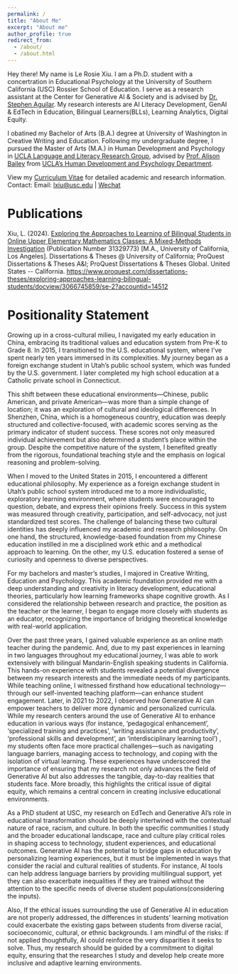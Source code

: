 ```yaml
---
permalink: /
title: "About Me"
excerpt: "About me"
author_profile: true
redirect_from: 
  - /about/
  - /about.html
---
```


Hey there! My name is Le Rosie Xiu. I am a Ph.D. student with a concertration in Educational Psychology at the University of Southern California (USC) Rossier School of Education. I serve as a research assistant at the Center for Generative AI & Society and is advised by [Dr. Stephen Aguilar](https://rossier.usc.edu/faculty-research/directory/stephenaguilar). My research interests are AI Literacy Development, GenAI & EdTech in Education, Bilingual Learners(BLLs), Learning Analytics, Digital Equity. 

I obatined my Bachelor of Arts (B.A.) degree at University of Washington in Creative Writing and Education. Following my undergraduate degree, I pursued the Master of Arts (M.A.) in Human Development and Psychology in [UCLA Language and Literacy Research Group](https://langlit.gseis.ucla.edu/), advised by [Prof. Alison Bailey](https://seis.ucla.edu/faculty-and-research/faculty-directory/alison-bailey) from [UCLA’s Human Development and Psychology Department](https://seis.ucla.edu/departments-and-degrees/department-of-education/human-development-and-psychology-division).

View my [Curriculum Vitae](https://docs.google.com/document/d/18wU46aTDOiGAj-UjcnPtay2OQEViQHBT/edit?usp=sharing&ouid=104801285337597032684&rtpof=true&sd=true) for detailed academic and research information.
Contact: Email: lxiu@usc.edu | [Wechat](images/wechat.png) 

Publications
======
Xiu, L. (2024). [Exploring the Approaches to Learning of Bilingual Students in Online Upper Elementary Mathematics Classes: A Mixed-Methods Investigation](https://search.library.ucla.edu/openurl/01UCS_LAL/01UCS_LAL:UCLA?url_ver=Z39.88-2004&rft_val_fmt=info:ofi/fmt:kev:mtx:dissertation&genre=dissertations&sid=ProQ:ProQuest+Dissertations+%26+Theses+Global&atitle=&title=Exploring+the+Approaches+to+Learning+of+Bilingual+Students+in+Online+Upper+Elementary+Mathematics+Classes%3A+A+Mixed-Methods+Investigation&issn=&date=2024-01-01&volume=&issue=&spage=&au=Xiu%2C+Le&isbn=9798382819907&jtitle=&btitle=&rft_id=info:eric/&rft_id=info:doi/) (Publication Number 31329773) [M.A., University of California, Los Angeles]. Dissertations & Theses @ University of California; ProQuest Dissertations & Theses A&I; ProQuest Dissertations & Theses Global. United States -- California. https://www.proquest.com/dissertations-theses/exploring-approaches-learning-bilingual-students/docview/3066745859/se-2?accountid=14512


Positionality Statement
======
Growing up in a cross-cultural milieu, I navigated my early education in China, embracing its traditional values and education system from Pre-K to Grade 8. In 2015, I transitioned to the U.S. educational system, where I’ve spent nearly ten years immersed in its complexities. My journey began as a foreign exchange student in Utah’s public school system, which was funded by the U.S. government. I later completed my high school education at a Catholic private school in Connecticut.

This shift between these educational environments—Chinese, public American, and private American—was more than a simple change of location; it was an exploration of cultural and ideological differences. In Shenzhen, China, which is a homogeneous country, education was deeply structured and collective-focused, with academic scores serving as the primary indicator of student success. These scores not only measured individual achievement but also determined a student’s place within the group. Despite the competitive nature of the system, I benefited greatly from the rigorous, foundational teaching style and the emphasis on logical reasoning and problem-solving.

When I moved to the United States in 2015, I encountered a different educational philosophy. My experience as a foreign exchange student in Utah’s public school system introduced me to a more individualistic, exploratory learning environment, where students were encouraged to question, debate, and express their opinions freely. Success in this system was measured through creativity, participation, and self-advocacy, not just standardized test scores. The challenge of balancing these two cultural identities has deeply influenced my academic and research philosophy. On one hand, the structured, knowledge-based foundation from my Chinese education instilled in me a disciplined work ethic and a methodical approach to learning. On the other, my U.S. education fostered a sense of curiosity and openness to diverse perspectives.

For my bachelors and master’s studies, I majored in Creative Writing, Education and Psychology. This academic foundation provided me with a deep understanding and creativity in literacy development, educational theories, particularly how learning frameworks shape cognitive growth. As I considered the relationship between research and practice, the position as the teacher or the learner, I began to engage more closely with students as an educator, recognizing the importance of bridging theoretical knowledge with real-world application.

Over the past three years, I gained valuable experience as an online math teacher during the pandemic. And, due to my past experiences in learning in two languages throughout my educational journey, I was able to work extensively with bilingual Mandarin-English speaking students in California. This hands-on experience with students revealed a potential divergence between my research interests and the immediate needs of my participants. While teaching online, I witnessed firsthand how educational technology—through our self-invented teaching platform—can enhance student engagement. Later, in 2021 to 2022, I observed how Generative AI can empower teachers to deliver more dynamic and personalized curricula. While my research centers around the use of Generative AI to enhance education in various ways (for instance, ‘pedagogical enhancement’, ‘specialized training and practices’, ‘writing assistance and productivity’, ‘professional skills and development’, an ‘interdisciplinary learning tool’) , my students often face more practical challenges—such as navigating language barriers, managing access to technology, and coping with the isolation of virtual learning. These experiences have underscored the importance of ensuring that my research not only advances the field of Generative AI but also addresses the tangible, day-to-day realities that students face. More broadly, this highlights the critical issue of digital equity, which remains a central concern in creating inclusive educational environments.

As a PhD student at USC, my research on EdTech and Generative AI’s role in educational transformation should be deeply intertwined with the contextual nature of race, racism, and culture. In both the specific communities I study and the broader educational landscape, race and culture play critical roles in shaping access to technology, student experiences, and educational outcomes. Generative AI has the potential to bridge gaps in education by personalizing learning experiences, but it must be implemented in ways that consider the racial and cultural realities of students. For instance, AI tools can help address language barriers by providing multilingual support, yet they can also exacerbate inequalities if they are trained without the attention to the specific needs of diverse student populations(considering the inputs). 

Also, If the ethical issues surrounding the use of Generative AI in education are not properly addressed, the differences in students’ learning motivation could exacerbate the existing gaps between students from diverse racial, socioeconomic, cultural, or ethnic backgrounds. I am mindful of the risks: if not applied thoughtfully, AI could reinforce the very disparities it seeks to solve. Thus, my research should be guided by a commitment to digital equity, ensuring that the researches I study and develop help create more inclusive and adaptive learning environments.
